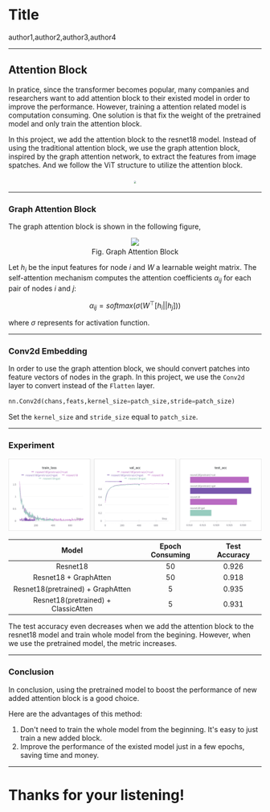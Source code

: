 # Title
author1,author2,author3,author4

--------------------

## Attention Block

In pratice, since the transformer becomes popular, many companies and researchers want to add attention block to their existed model in order to improve the performance. However, training a attention related model is computation consuming. One solution is that fix the weight of the pretrained model and only train the attention block. 

In this project, we add the attention block to the resnet18 model. Instead of using the traditional attention block, we use the graph attention block, inspired by the graph attention network, to extract the features from image spatches. And we follow the ViT structure to utilize the attention block.
<center><img src="https://assets-global.website-files.com/5d7b77b063a9066d83e1209c/639b1df59b5ec8f6e5fdb8cf_transformer%20gif.gif" style="zoom:30%;"></center>

-----------------

### Graph Attention Block

The graph attention block is shown in the following figure,
<center><img src="https://pic4.zhimg.com/v2-526634b065899482bbe9811af105ab73_b.jpg"></center>
<center>Fig. Graph Attention Block</center>

Let $h_i$ be the input features for node $i$ and $W$ a learnable weight matrix. The self-attention mechanism computes the attention coefficients $\alpha_{ij}$ for each pair of nodes $i$ and $j$:

$$
\alpha_{ij}=softmax(\sigma(W^{\top}[h_i||h_j]))
$$

where $\sigma$ represents for activation function.

<!-- Comparing to the traditional attention block, the graph attention block is more flexible and uses less trainable parameter. -->

-----------------

### Conv2d Embedding

In order to use the graph attention block, we should convert patches into feature vectors of nodes in the graph.
In this project, we use the `Conv2d` layer to convert instead of the `Flatten` layer. 

```python
nn.Conv2d(chans,feats,kernel_size=patch_size,stride=patch_size)
```

Set the `kernel_size` and `stride_size` equal to `patch_size`.

-----------------

### Experiment

<img src="img/resvit-result.png">

| Model | Epoch Consuming | Test Accuracy |
| :---: | :---: | :---: |
| Resnet18 | 50 | 0.926 |
| Resnet18 + GraphAtten | 50 | 0.918 |
| Resnet18(pretrained) + GraphAtten| 5 | 0.935 |
| Resnet18(pretrained) + ClassicAtten| 5 | 0.931 |


The test accuracy even decreases when we add the attention block to the resnet18 model and train whole model from the begining. However, when we use the pretrained model, the metric increases.

-----------------

### Conclusion

In conclusion, using the pretrained model to boost the performance of new added attention block is a good choice.

Here are the advantages of this method:

1. Don't need to train the whole model from the beginning. It's easy to just train a new added block.
2. Improve the performance of the existed model just in a few epochs, saving time and money.

--------------------

# Thanks for your listening!
